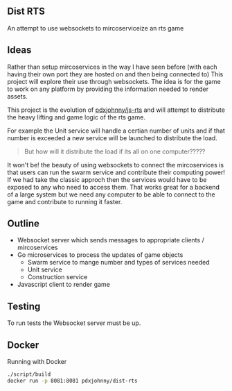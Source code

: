 Dist RTS
---

An attempt to use websockets to mircoserviceize an rts game

Ideas
---

Rather than setup mircoservices in the way I have seen before (with each having
their own port they are hosted on and then being connected to) This project
will explore their use through websockets. The idea is for the game to work
on any platform by providing the information needed to render assets.

This project is the evolution of [pdxjohnny/js-rts][js-rts] and will attempt
to distribute the heavy lifting and game logic of the rts game.

For example the Unit service will handle a certian number of units and if that
number is exceeded a new service will be launched to distribute the load.
> But how will it distribute the load if its all on one computer?????

It won't be! the beauty of using websockets to connect the mircoservices is that
users can run the swarm service and contribute their computing power! If we had
take the classic approch then the services would have to be exposed to any who
need to access them. That works great for a backend of a large system but
we need any computer to be able to connect to the game and contribute to running
it faster.

Outline
---

- Websocket server which sends messages to appropriate clients / mircoservices
- Go microservices to process the updates of game objects
  - Swarm service to mange number and types of services needed
  - Unit service
  - Construction service
- Javascript client to render game

Testing
---

To run tests the Websocket server must be up.

Docker
---

Running with Docker
```bash
./script/build
docker run -p 8081:8081 pdxjohnny/dist-rts
```

[js-rts]: https://github.com/pdxjohnny/js-rts
